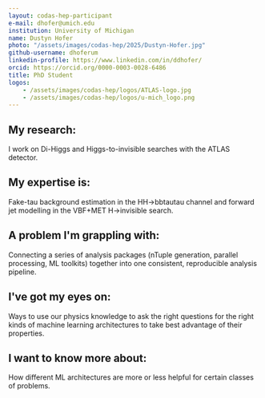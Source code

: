 ```yaml
---
layout: codas-hep-participant
e-mail: dhofer@umich.edu
institution: University of Michigan
name: Dustyn Hofer
photo: "/assets/images/codas-hep/2025/Dustyn-Hofer.jpg"
github-username: dhoferum
linkedin-profile: https://www.linkedin.com/in/ddhofer/
orcid: https://orcid.org/0000-0003-0028-6486
title: PhD Student
logos:
    - /assets/images/codas-hep/logos/ATLAS-logo.jpg
    - /assets/images/codas-hep/logos/u-mich_logo.png
---
```


## My research:
I work on Di-Higgs and Higgs-to-invisible searches with the ATLAS detector. 

## My expertise is:
Fake-tau background estimation in the HH->bbtautau channel and forward jet modelling in the VBF+MET H->invisible search. 

## A problem I'm grappling with:
Connecting a series of analysis packages (nTuple generation, parallel processing, ML toolkits) together into one consistent, reproducible analysis pipeline.

## I've got my eyes on:
Ways to use our physics knowledge to ask the right questions for the right kinds of machine learning architectures to take best advantage of their properties.

## I want to know more about:
How different ML architectures are more or less helpful for certain classes of problems.  
